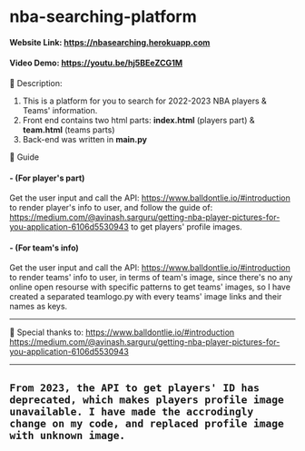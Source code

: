 # nba-searching-platform
#### Website Link: https://nbasearching.herokuapp.com<br />
#### Video Demo: https://youtu.be/hj5BEeZCG1M

:basketball: Description:
1. This is a platform for you to search for 2022-2023 NBA players & Teams' information.
2. Front end contains two html parts: **index.html** (players part) & **team.html** (teams parts)
3. Back-end was written in **main.py**

:basketball: Guide 
#### - (For player's part)
Get the user input and call the API: https://www.balldontlie.io/#introduction to render player's info to user, and follow the guide of: https://medium.com/@avinash.sarguru/getting-nba-player-pictures-for-you-application-6106d5530943 to get players' profile images.

#### - (For team's info)
Get the user input and call the API: https://www.balldontlie.io/#introduction to render teams' info to user, in terms of team's image, since there's no any online open resourse with specific patterns to get teams' images, so I have created a separated teamlogo.py with every teams' image links and their names as keys.


--------------------------------------------------------------------------------------------------------------------------------------------------------------------
:basketball: Special thanks to:
https://www.balldontlie.io/#introduction
https://medium.com/@avinash.sarguru/getting-nba-player-pictures-for-you-application-6106d5530943


--------------------------------------------------------------------------------------------------------------------------------------------------------------------
```From 2023, the API to get players' ID has deprecated, which makes players profile image unavailable. I have made the accrodingly change on my code, and replaced profile image with unknown image.```
--------------------------------------------------------------------------------------------------------------------------------------------------------------------
